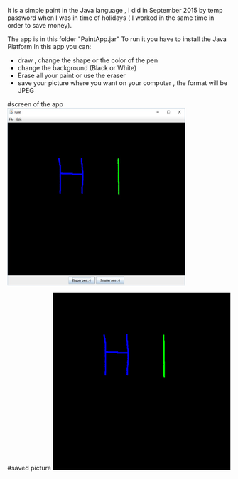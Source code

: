 
It is a simple paint in the Java language , I did in September 2015 by temp password when I was in time of holidays ( I worked in the same time in order to save money).

The app is in this folder "PaintApp.jar"
To run it you have to install the Java Platform
In this app you can:
- draw , change the shape or the color of the pen
- change the background (Black or White)
- Erase all your paint or use the eraser
- save your picture where you want on your computer , the format will be JPEG


#screen of the app
<img src="https://github.com/raphym/PaintJava/blob/master/ScreenShot.jpg" width="400" height="400">

#saved picture
<img src="https://github.com/raphym/PaintJava/blob/master/Saved.jpeg"  width="400" height="400">
